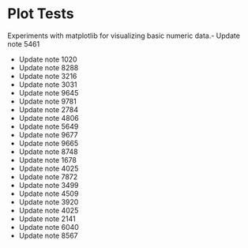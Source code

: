# Plot Tests

Experiments with matplotlib for visualizing basic numeric data.- Update note 5461
- Update note 1020
- Update note 8288
- Update note 3216
- Update note 3031
- Update note 9645
- Update note 9781
- Update note 2784
- Update note 4806
- Update note 5649
- Update note 9677
- Update note 9665
- Update note 8748
- Update note 1678
- Update note 4025
- Update note 7872
- Update note 3499
- Update note 4509
- Update note 3920
- Update note 4025
- Update note 2141
- Update note 6040
- Update note 8567
